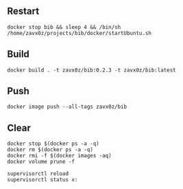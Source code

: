 Restart
------

```shell
docker stop bib && sleep 4 && /bin/sh /home/zavx0z/projects/bib/docker/startUbuntu.sh
```

Build
-----

```shell
docker build . -t zavx0z/bib:0.2.3 -t zavx0z/bib:latest
```

Push
----

```shell
docker image push --all-tags zavx0z/bib
```

Clear
-----

```shell
docker stop $(docker ps -a -q)
docker rm $(docker ps -a -q)
docker rmi -f $(docker images -aq)
docker volume prune -f
```

```shell
supervisorctl reload
supervisorctl status x:
```